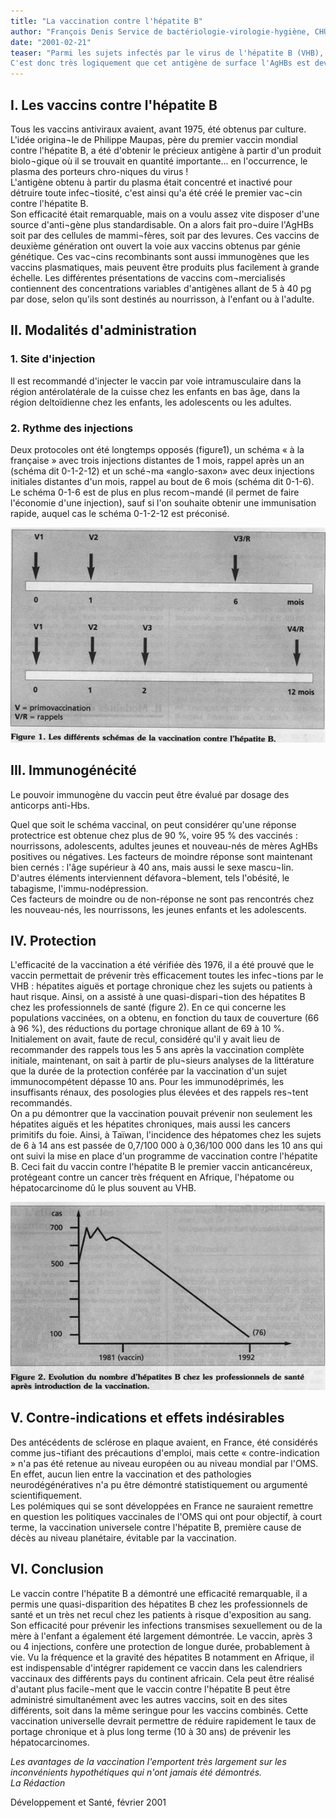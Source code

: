 ```yaml
---
title: "La vaccination contre l'hépatite B"
author: "François Denis Service de bactériologie-virologie-hygiène, CHU Dupuytren, Limoges, France"
date: "2001-02-21"
teaser: "Parmi les sujets infectés par le virus de l'hépatite B (VHB), 8 à 10 % d'entre eux deviennent porteurs chroniques du virus, les autres parviennent à l'éliminer de leur organisme, ils guérissent et produisent des anticorps anti-HBs dirigés contre l'enveloppe du virus (AgHBs). Ces anticorps sont protecteurs. On a très tôt pu démontrer que l'administration de ces anticorps anti-HBs purifiés (immunoglobulines spécifiques), quand ils étaient administrés dans les heures qui suivaient une contamination par le VHB, protégeaient les sujets qui n'avaient pas rencontré jusque là le virus.  
C'est donc très logiquement que cet antigène de surface l'AgHBs est devenu le «candidat» le plus sérieux pour élaborer un vaccin. Malheureusement on s'est heurté à une difficulté majeure, l'impossibilité de cultiver le virus en laboratoire, donc d'obtenir facilement l'antigène vaccinal."
---
```


## I. Les vaccins contre l'hépatite B

Tous les vaccins antiviraux avaient, avant 1975, été obtenus par culture. L'idée origina¬le de Philippe Maupas, père du premier vaccin mondial contre l'hépatite B, a été d'obtenir le précieux antigène à partir d'un produit biolo¬gique où il se trouvait en quantité importante... en l'occurrence, le plasma des porteurs chro-niques du virus !  
L'antigène obtenu à partir du plasma était concentré et inactivé pour détruire toute infec¬tiosité, c'est ainsi qu'a été créé le premier vac¬cin contre l'hépatite B.  
Son efficacité était remarquable, mais on a voulu assez vite disposer d'une source d'anti¬gène plus standardisable. On a alors fait pro¬duire l'AgHBs soit par des cellules de mammi¬fères, soit par des levures. Ces vaccins de deuxième génération ont ouvert la voie aux vaccins obtenus par génie génétique. Ces vac¬cins recombinants sont aussi immunogènes que les vaccins plasmatiques, mais peuvent être produits plus facilement à grande échelle. Les différentes présentations de vaccins com¬mercialisés contiennent des concentrations variables d'antigènes allant de 5 à 40 pg par dose, selon qu'ils sont destinés au nourrisson, à l'enfant ou à l'adulte.

## II. Modalités d'administration

### 1. Site d'injection

Il est recommandé d'injecter le vaccin par voie intramusculaire dans la région antérolatérale de la cuisse chez les enfants en bas âge, dans la région deltoïdienne chez les enfants, les adolescents ou les adultes.

### 2. Rythme des injections

Deux protocoles ont été longtemps opposés (figure1), un schéma « à la française » avec trois injections distantes de 1 mois, rappel après un an (schéma dit 0-1-2-12) et un sché¬ma «anglo-saxon» avec deux injections initiales distantes d'un mois, rappel au bout de 6 mois (schéma dit 0-1-6).  
Le schéma 0-1-6 est de plus en plus recom¬mandé (il permet de faire l'économie d'une injection), sauf si l'on souhaite obtenir une immunisation rapide, auquel cas le schéma 0-1-2-12 est préconisé.


![](image002-n151.jpg)


## III. Immunogénécité

Le pouvoir immunogène du vaccin peut être évalué par dosage des anticorps anti-Hbs.

Quel que soit le schéma vaccinal, on peut considérer qu'une réponse protectrice est obtenue chez plus de 90 %, voire 95 % des vaccinés : nourrissons, adolescents, adultes jeunes et nouveau-nés de mères AgHBs positives ou négatives. Les facteurs de moindre réponse sont maintenant bien cernés : l'âge supérieur à 40 ans, mais aussi le sexe mascu¬lin. D'autres éléments interviennent défavora¬blement, tels l'obésité, le tabagisme, l'immu-nodépression.  
Ces facteurs de moindre ou de non-réponse ne sont pas rencontrés chez les nouveau-nés, les nourrissons, les jeunes enfants et les adolescents.

## IV. Protection

L'efficacité de la vaccination a été vérifiée dès 1976, il a été prouvé que le vaccin permettait de prévenir très efficacement toutes les infec¬tions par le VHB : hépatites aiguës et portage chronique chez les sujets ou patients à haut risque. Ainsi, on a assisté à une quasi-dispari¬tion des hépatites B chez les professionnels de santé (figure 2). En ce qui concerne les populations vaccinées, on a obtenu, en fonction du taux de couverture (66 à 96 %), des réductions du portage chronique allant de 69 à 10 %. Initialement on avait, faute de recul, considéré qu'il y avait lieu de recommander des rappels tous les 5 ans après la vaccination complète initiale, maintenant, on sait à partir de plu¬sieurs analyses de la littérature que la durée de la protection conférée par la vaccination d'un sujet immunocompétent dépasse 10 ans. Pour les immunodéprimés, les insuffisants rénaux, des posologies plus élevées et des rappels res¬tent recommandés.  
On a pu démontrer que la vaccination pouvait prévenir non seulement les hépatites aiguës et les hépatites chroniques, mais aussi les cancers primitifs du foie. Ainsi, à Taïwan, l'incidence des hépatomes chez les sujets de 6 à 14 ans est passée de 0,7/100 000 à 0,36/100 000 dans les 10 ans qui ont suivi la mise en place d'un programme de vaccination contre l'hépatite B. Ceci fait du vaccin contre l'hépatite B le premier vaccin anticancéreux, protégeant contre un cancer très fréquent en Afrique, l'hépatome ou hépatocarcinome dû le plus souvent au VHB.


![](image004-n151-12112.jpg)


## V. Contre-indications et effets indésirables

Des antécédents de sclérose en plaque avaient, en France, été considérés comme jus¬tifiant des précautions d'emploi, mais cette « contre-indication » n'a pas été retenue au niveau européen ou au niveau mondial par l'OMS. En effet, aucun lien entre la vaccination et des pathologies neurodégénératives n'a pu être démontré statistiquement ou argumenté scientifiquement.  
Les polémiques qui se sont développées en France ne sauraient remettre en question les politiques vaccinales de l'OMS qui ont pour objectif, à court terme, la vaccination universele contre l'hépatite B, première cause de décès au niveau planétaire, évitable par la vaccination.

## VI. Conclusion

Le vaccin contre l'hépatite B a démontré une efficacité remarquable, il a permis une quasi-disparition des hépatites B chez les professionnels de santé et un très net recul chez les patients à risque d'exposition au sang. Son efficacité pour prévenir les infections transmises sexuellement ou de la mère à l'enfant a également été largement démontrée. Le vaccin, après 3 ou 4 injections, confère une protection de longue durée, probablement à vie. Vu la fréquence et la gravité des hépatites B notamment en Afrique, il est indispensable d'intégrer rapidement ce vaccin dans les calendriers vaccinaux des différents pays du continent africain. Cela peut être réalisé d'autant plus facile¬ment que le vaccin contre l'hépatite B peut être administré simultanément avec les autres vaccins, soit en des sites différents, soit dans la même seringue pour les vaccins combinés. Cette vaccination universelle devrait permettre de réduire rapidement le taux de portage chronique et à plus long terme (10 à 30 ans) de prévenir les hépatocarcinomes.

_Les avantages de la vaccination l'emportent très largement sur les inconvénients hypothétiques qui n'ont jamais été démontrés.  
La Rédaction_

Développement et Santé, février 2001
